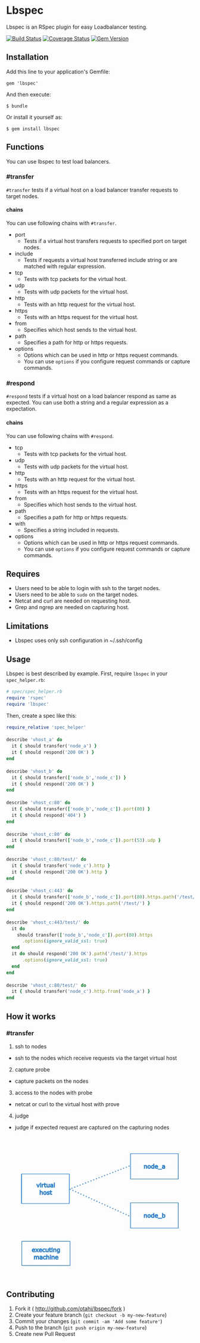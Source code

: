 # Lbspec

Lbspec is an RSpec plugin for easy Loadbalancer testing.

[![Build Status](https://travis-ci.org/otahi/lbspec.png?branch=master)](https://travis-ci.org/otahi/lbspec)
[![Coverage Status](https://coveralls.io/repos/otahi/lbspec/badge.png?branch=master)](https://coveralls.io/r/otahi/lbspec?branch=master)
[![Gem Version](https://badge.fury.io/rb/lbspec.png)](http://badge.fury.io/rb/lbspec)
## Installation

Add this line to your application's Gemfile:

    gem 'lbspec'

And then execute:

    $ bundle

Or install it yourself as:

    $ gem install lbspec

## Functions
You can use lbspec to test load balancers.

### #transfer
`#transfer` tests if a virtual host on a load balancer transfer requests to target nodes.

#### chains
You can use following chains with `#transfer`.

- port
  - Tests if a virtual host transfers requests to specified port on target nodes.
- include
  - Tests if requests a virtual host transferred include string or are matched with regular expression.
- tcp
  - Tests with tcp packets for the virtual host.
- udp
  - Tests with udp packets for the virtual host.
- http
  - Tests with an http request for the virtual host.
- https
  - Tests with an https request for the virtual host.
- from
  - Specifies which host sends to the virtual host.
- path
  - Specifies a path for http or https requests.
- options
  - Options which can be used in http or https request commands.
  - You can use `options` if you configure request commands or capture commands.

### #respond
`#respond` tests if a virtual host on a load balancer respond as same as expected.
You can use both a string and a regular expression as a expectation.

#### chains
You can use following chains with `#respond`.

- tcp
  - Tests with tcp packets for the virtual host.
- udp
  - Tests with udp packets for the virtual host.
- http
  - Tests with an http request for the virtual host.
- https
  - Tests with an https request for the virtual host.
- from
  - Specifies which host sends to the virtual host.
- path
  - Specifies a path for http or https requests.
- with
  - Specifies a string included in requests.
- options
  - Options which can be used in http or https request commands.
  - You can use `options` if you configure request commands or capture commands.


## Requires
* Users need to be able to login with ssh to the target nodes.
* Users need to be able to `sudo` on the target nodes.
* Netcat and curl are needed on requesting host.
* Grep and ngrep are needed on capturing host.

## Limitations
* Lbspec uses only ssh configuration in ~/.ssh/config

## Usage

Lbspec is best described by example. First, require `lbspec` in your `spec_helper.rb`:

```ruby
# spec/spec_helper.rb
require 'rspec'
require 'lbspec'
```

Then, create a spec like this:

```ruby
require_relative 'spec_helper'

describe 'vhost_a' do
  it { should transfer('node_a') }
  it { should respond('200 OK') }
end

describe 'vhost_b' do
  it { should transfer(['node_b','node_c']) }
  it { should respond('200 OK') }
end

describe 'vhost_c:80' do
  it { should transfer(['node_b','node_c']).port(80) }
  it { should respond('404') }
end

describe 'vhost_c:80' do
  it { should transfer(['node_b','node_c']).port(53).udp }
end

describe 'vhost_c:80/test/' do
  it { should transfer('node_c').http }
  it { should respond('200 OK').http }
end

describe 'vhost_c:443' do
  it { should transfer(['node_b','node_c']).port(80).https.path('/test/' }
  it { should respond('200 OK').https.path('/test/') }
end

describe 'vhost_c:443/test/' do
  it do
    should transfer(['node_b','node_c']).port(80).https
      .options(ignore_valid_ssl: true)
  end
  it do should respond('200 OK').path('/test/').https
      .options(ignore_valid_ssl: true)
  end
end

describe 'vhost_c:80/test/' do
  it { should transfer('node_c').http.from('node_a') }
end

```
## How it works
### #transfer

 1. ssh to nodes
   - ssh to the nodes which receive requests via the target virtual host
 2. capture probe
   - capture packets on the nodes 
 3. access to the nodes with probe
   - netcat or curl to the virtual host with prove
 4. judge
   - judge if expected request are captured on the capturing nodes

![#tranfer works][1]

## Contributing

1. Fork it ( http://github.com/otahi/lbspec/fork )
2. Create your feature branch (`git checkout -b my-new-feature`)
3. Commit your changes (`git commit -am 'Add some feature'`)
4. Push to the branch (`git push origin my-new-feature`)
5. Create new Pull Request


  [1]: images/transfer_overview.gif
